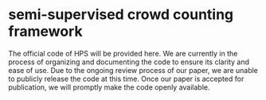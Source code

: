 # semi-supervised crowd counting framework 
The official code of HPS will be provided here.
We are currently in the process of organizing and documenting the code to ensure its clarity and ease of use. Due to the ongoing review process of our paper, we are unable to publicly release the code at this time. Once our paper is accepted for publication, we will promptly make the code openly available.
